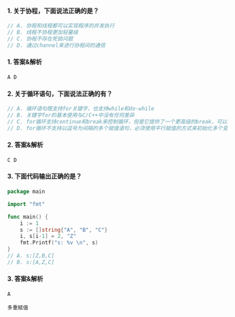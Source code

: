 #### 1. 关于协程，下面说法正确的是？

```go
// A. 协程和线程都可以实现程序的并发执行
// B. 线程不协程更加轻量级
// C. 协程不存在死锁问题
// D. 通过channel来进行协程间的通信
```

#### 1. 答案&解析

```text
A D
```

#### 2. 关于循环语句，下面说法正确的有？

```go
// A. 循环语句既支持for关键字，也支持while和do-while
// B. 关键字for的基本使用与C/C++中没有任何差异
// C. for循环支持continue和break来控制循环，但是它提供了一个更高级的break，可以选择中断那一个循环
// D. for循环不支持以逗号为间隔的多个赋值语句，必须使用平行赋值的方式来初始化多个变量
```

#### 2. 答案&解析

```text
C D 
```

#### 3. 下面代码输出正确的是？

```go
package main

import "fmt"

func main() {
	i := 1
	s := []string{"A", "B", "C"}
	i, s[i-1] = 2, "Z"
	fmt.Printf("s: %v \n", s)
}
// A. s:[Z,B,C]
// B. s:[A,Z,C]
```

#### 3. 答案&解析

```text
A

多重赋值
```
